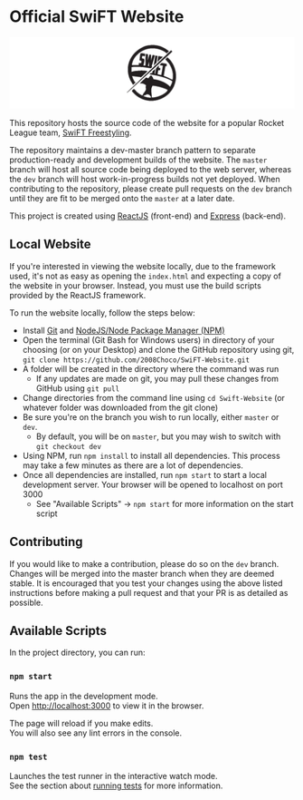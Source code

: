 # Official SwiFT Website

[<img src="assets/swift_logo.png">](https://www.youtube.com/channel/UCOkURq_NNFeVfhA6v5JfVCg)

This repository hosts the source code of the website for a popular Rocket League team, [SwiFT Freestyling](https://www.youtube.com/channel/UCOkURq_NNFeVfhA6v5JfVCg).

The repository maintains a dev-master branch pattern to separate production-ready and development builds of the website. The `master` branch will host all source code being deployed to the web server, whereas the `dev` branch will host work-in-progress builds not yet deployed. When contributing to the repository, please create pull requests on the `dev` branch until they are fit to be merged onto the `master` at a later date.

This project is created using [ReactJS](https://reactjs.org) (front-end) and [Express](https://expressjs.com) (back-end).

## Local Website

If you're interested in viewing the website locally, due to the framework used, it's not as easy as opening the `index.html` and expecting a copy of the website in your browser. Instead, you must use the build scripts provided by the ReactJS framework.

To run the website locally, follow the steps below:
- Install [Git](https://git-scm.com) and [NodeJS/Node Package Manager (NPM)](https://nodejs.org)
- Open the terminal (Git Bash for Windows users) in directory of your choosing (or on your Desktop) and clone the GitHub repository using git, `git clone https://github.com/2008Choco/SwiFT-Website.git`
- A folder will be created in the directory where the command was run
  - If any updates are made on git, you may pull these changes from GitHub using `git pull`
- Change directories from the command line using `cd Swift-Website` (or whatever folder was downloaded from the git clone)
- Be sure you're on the branch you wish to run locally, either `master` or `dev`.
  - By default, you will be on `master`, but you may wish to switch with `git checkout dev`
- Using NPM, run `npm install` to install all dependencies. This process may take a few minutes as there are a lot of dependencies.
- Once all dependencies are installed, run `npm start` to start a local development server. Your browser will be opened to localhost on port 3000
  - See "Available Scripts" -> `npm start` for more information on the start script

## Contributing

If you would like to make a contribution, please do so on the `dev` branch. Changes will be merged into the master branch when they are deemed stable. It is encouraged that you test your changes using the above listed instructions before making a pull request and that your PR is as detailed as possible.

## Available Scripts

In the project directory, you can run:

### `npm start`

Runs the app in the development mode.<br>
Open [http://localhost:3000](http://localhost:3000) to view it in the browser.

The page will reload if you make edits.<br>
You will also see any lint errors in the console.

### `npm test`

Launches the test runner in the interactive watch mode.<br>
See the section about [running tests](https://facebook.github.io/create-react-app/docs/running-tests) for more information.
